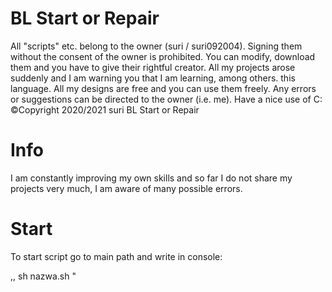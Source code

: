 # BL Start or Repair
All "scripts" etc. belong to the owner (suri / suri092004). Signing them without the consent of the owner is prohibited. You can modify, download them and you have to give their rightful creator. All my projects arose suddenly and I am warning you that I am learning, among others. this language. All my designs are free and you can use them freely. Any errors or suggestions can be directed to the owner (i.e. me). Have a nice use of C: ©Copyright 2020/2021 suri BL Start or Repair

# Info
I am constantly improving my own skills and so far I do not share my projects very much, I am aware of many possible errors.

# Start
To start script go to main path and write in console:

,, sh nazwa.sh "
